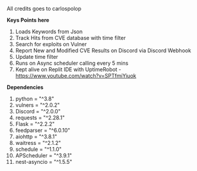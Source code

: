 All credits goes to carlospolop

**Keys Points here**
1. Loads Keywords from Json
2. Track Hits from CVE database with time filter
3. Search for exploits on Vulner
4. Report New and Modified CVE Results on Discord via Discord Webhook
5. Update time filter
6. Runs on Async scheduler calling every 5 mins
7. Kept alive on Replit IDE with UptimeRobot - https://www.youtube.com/watch?v=SPTfmiYiuok

**Dependencies**
1. python = "^3.8"
2. vulners = "^2.0.2"
3. Discord = "^2.0.0"
4. requests = "^2.28.1"
5. Flask = "^2.2.2"
6. feedparser = "^6.0.10"
7. aiohttp = "^3.8.1"
8. waitress = "^2.1.2"
9. schedule = "^1.1.0"
10. APScheduler = "^3.9.1"
11. nest-asyncio = "^1.5.5"
